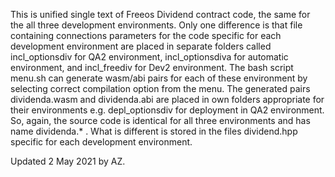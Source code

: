 This is unified single text of Freeos Dividend contract code, the same for the all three development environments. Only one difference is that file containing connections parameters for the code specific for each development environment are placed in separate folders called incl_optionsdiv for QA2 environment, incl_optionsdiva for automatic environment, and incl_freediv for Dev2 environment. The bash script menu.sh can generate wasm/abi pairs for each of these environment by selecting correct compilation option from the menu. 
The generated pairs dividenda.wasm and dividenda.abi are placed in own folders appropriate for their environments e.g. depl_optionsdiv for deployment in QA2 environment. 
So, again, the source code is identical for all three environments and has name dividenda.* . What is different is stored in the files dividend.hpp specific for each development environment.

Updated 2 May 2021 by AZ.
